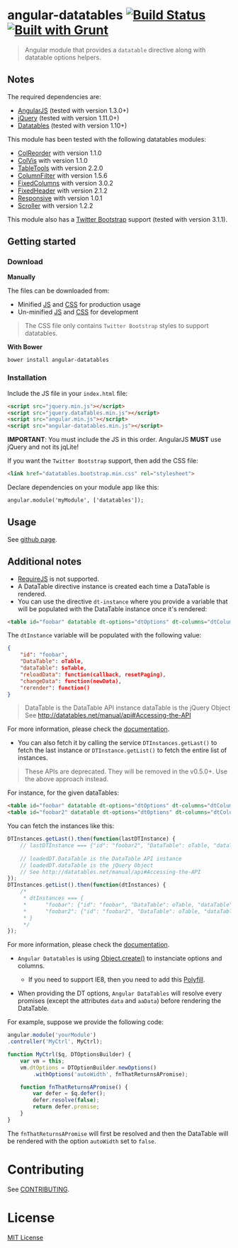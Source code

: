 angular-datatables [![Build Status](https://travis-ci.org/l-lin/angular-datatables.png?branch=master)](https://travis-ci.org/l-lin/angular-datatables) [![Built with Grunt](https://cdn.gruntjs.com/builtwith.png)](http://gruntjs.com/)
================
> Angular module that provides a `datatable` directive along with datatable options helpers.

Notes
-----

The required dependencies are:

* [AngularJS](http://angular.org) (tested with version 1.3.0+)
* [jQuery](http://jquery.com) (tested with version 1.11.0+)
* [Datatables](https://datatables.net) (tested with version 1.10+)

This module has been tested with the following datatables modules:

* [ColReorder](https://datatables.net/extras/colreorder/) with version 1.1.0
* [ColVis](https://datatables.net/extras/colvis/) with version 1.1.0
* [TableTools](https://datatables.net/extras/tabletools/) with version 2.2.0
* [ColumnFilter](http://jquery-datatables-column-filter.googlecode.com/svn/trunk/index.html) with version 1.5.6
* [FixedColumns](https://datatables.net/extensions/fixedcolumns/) with version 3.0.2
* [FixedHeader](https://datatables.net/extensions/fixedheader/) with version 2.1.2
* [Responsive](https://datatables.net/extensions/responsive/) with version 1.0.1
* [Scroller](http://datatables.net/extensions/scroller/) with version 1.2.2

This module also has a [Twitter Bootstrap](http://getbootstrap.com/) support (tested with version 3.1.1).

Getting started
---------------

### Download

**Manually**

The files can be downloaded from:

* Minified [JS](https://raw.githubusercontent.com/l-lin/angular-datatables/master/dist/angular-datatables.min.js) and [CSS](https://raw.githubusercontent.com/l-lin/angular-datatables/master/dist/datatables.bootstrap.min.css) for production usage
* Un-minified [JS](https://raw.githubusercontent.com/l-lin/angular-datatables/master/dist/angular-datatables.js) and [CSS](https://raw.githubusercontent.com/l-lin/angular-datatables/master/dist/datatables.bootstrap.css) for development

> The CSS file only contains `Twitter Bootstrap` styles to support datatables.

**With Bower**

```
bower install angular-datatables
```

### Installation

Include the JS file in your `index.html` file:

```html
<script src="jquery.min.js"></script>
<script src="jquery.dataTables.min.js"></script>
<script src="angular.min.js"></script>
<script src="angular-datatables.min.js"></script>
```

**IMPORTANT**: You must include the JS in this order. AngularJS **MUST** use jQuery and not its jqLite!

If you want the `Twitter Bootstrap` support, then add the CSS file:

```html
<link href="datatables.bootstrap.min.css" rel="stylesheet">
```

Declare dependencies on your module app like this:

```html
angular.module('myModule', ['datatables']);
```

Usage
-----

See [github page](https://l-lin.github.io/angular-datatables).

Additional notes
----------------

* [RequireJS](http://requirejs.org/) is not supported.
* A DataTable directive instance is created each time a DataTable is rendered.
 * You can use the directive `dt-instance` where you provide a variable that will be populated with the DataTable instance
once it's rendered:

```html
<table id="foobar" datatable dt-options="dtOptions" dt-columns="dtColumns" dt-instance="dtInstance"></table>
```

The `dtInstance` variable will be populated with the following value:

```json
{
    "id": "foobar",
    "DataTable": oTable,
    "dataTable": $oTable,
    "reloadData": function(callback, resetPaging),
    "changeData": function(newData),
    "rerender": function()
}
```

> DataTable is the DataTable API instance
> dataTable is the jQuery Object
> See http://datatables.net/manual/api#Accessing-the-API

For more information, please check the [documentation](http://l-lin.github.io/angular-datatables/#/dtInstances).

 * You can also fetch it by calling the service `DTInstances.getLast()` to fetch the last instance or `DTInstance.getList()`
to fetch the entire list of instances.

> These APIs are deprecated. They will be removed in the v0.5.0+. Use the above approach instead.

For instance, for the given dataTables:

```html
<table id="foobar" datatable dt-options="dtOptions" dt-columns="dtColumns"></table>
<table id="foobar2" datatable dt-options="dtOptions" dt-columns="dtColumns"></table>
```

You can fetch the instances like this:

```js
DTInstances.getLast().then(function(lastDTInstance) {
    // lastDTInstance === {"id": "foobar2", "DataTable": oTable, "dataTable": $oTable}
    
    // loadedDT.DataTable is the DataTable API instance
    // loadedDT.dataTable is the jQuery Object
    // See http://datatables.net/manual/api#Accessing-the-API
});
DTInstances.getList().then(function(dtInstances) {
    /*
     * dtInstances === {
     *      "foobar": {"id": "foobar", "DataTable": oTable, "dataTable": $oTable},
     *      "foobar2": {"id": "foobar2", "DataTable": oTable, "dataTable": $oTable}
     * }
     */
});
```

For more information, please check the [documentation](http://l-lin.github.io/angular-datatables/#/api).

* `Angular Datatables` is using [Object.create()](https://developer.mozilla.org/fr/docs/Web/JavaScript/Reference/Objets_globaux/Object/create) to instanciate options and columns.
  * If you need to support IE8, then you need to add this [Polyfill](https://developer.mozilla.org/en-US/docs/Web/JavaScript/Reference/Global_Objects/Object/create#Polyfill).

* When providing the DT options, `Angular DataTables` will resolve every promises (except the attributes `data` and `aaData`) before rendering the DataTable.

For example, suppose we provide the following code:

```js
angular.module('yourModule')
.controller('MyCtrl', MyCtrl);

function MyCtrl($q, DTOptionsBuilder) {
    var vm = this;
    vm.dtOptions = DTOptionBuilder.newOptions()
        .withOptions('autoWidth', fnThatReturnsAPromise);

    function fnThatReturnsAPromise() {
        var defer = $q.defer();
        defer.resolve(false);
        return defer.promise;
    }
}
```

The `fnThatReturnsAPromise` will first be resolved and then the DataTable will be rendered with the option `autoWidth` set to `false`.

Contributing
============

See [CONTRIBUTING](https://github.com/l-lin/angular-datatables/blob/dev/CONTRIBUTING.md).

License
================
[MIT License](http://en.wikipedia.org/wiki/MIT_License)
